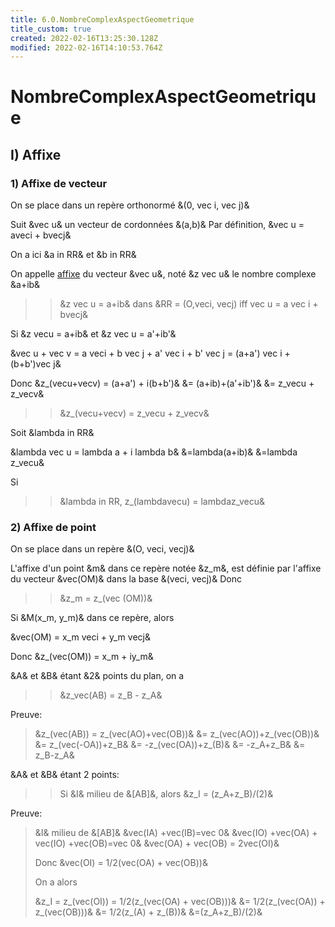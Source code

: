 ```yaml
---
title: 6.0.NombreComplexAspectGeometrique
title_custom: true
created: 2022-02-16T13:25:30.128Z
modified: 2022-02-16T14:10:53.764Z
---
```


# NombreComplexAspectGeometrique

## I) Affixe

### 1) Affixe de vecteur

On se place dans un repère orthonormé &(0, vec i, vec j)&

Suit &vec u& un vecteur de cordonnées &(a,b)&
Par définition, &vec u = aveci + bvecj&

On a ici &a in RR& et &b in RR&

On appelle <u>affixe</u> du vecteur &vec u&, noté &z vec u& le nombre complexe &a+ib&

>> &z vec u = a+ib& dans &RR = (O,veci, vecj) iff vec u = a vec i + bvecj& 

Si &z vecu = a+ib& 
et &z vec u = a'+ib'&

&vec u + vec v = a veci + b vec j + a' vec i + b' vec j = (a+a') vec i + (b+b')vec j&

Donc &z_(vecu+vecv) = (a+a') + i(b+b')&
&= (a+ib)+(a'+ib')&
&= z_vecu + z_vecv&

>> &z_(vecu+vecv) = z_vecu + z_vecv&

Soit &lambda in RR&

&lambda vec u = lambda a + i lambda b&
&=lambda(a+ib)&
&=lambda z_vecu&

Si
>> &lambda in RR, z_(lambdavecu) = lambdaz_vecu&

### 2) Affixe de point

On se place dans un repère &(O, veci, vecj)&

L'affixe d'un point &m& dans ce repère notée &z_m&, est définie par l'affixe du vecteur &vec(OM)& dans la base &(veci, vecj)& 
Donc
>> &z_m = z_(vec (OM))&


Si &M(x_m, y_m)& dans ce repère, alors

&vec(OM) = x_m veci + y_m vecj&

Donc &z_(vec(OM)) = x_m + iy_m&

&A& et &B& étant &2& points du  plan, on a 
>> &z_vec(AB) = z_B - z_A&

Preuve:
> &z_(vec(AB)) = z_(vec(AO)+vec(OB))&
> &= z_(vec(AO))+z_(vec(OB))&
> &= z_(vec(-OA))+z_B&
> &= -z_(vec(OA))+z_(B)&
> &= -z_A+z_B&
> &= z_B-z_A&

&A& et &B& étant 2 points:
>> Si &I& milieu de &[AB]&, alors &z_I = (z_A+z_B)/(2)&

Preuve:
> &I& milieu de &[AB]&
> &vec(IA) +vec(IB)=vec 0&
> &vec(IO) +vec(OA) + vec(IO) +vec(OB)=vec 0&
> &vec(OA) + vec(OB) = 2vec(OI)&
> 
> Donc &vec(OI) = 1/2(vec(OA) + vec(OB))&
>
> On a alors
>
> &z_I = z_(vec(OI)) = 1/2(z_(vec(OA) + vec(OB)))&
> &= 1/2(z_(vec(OA)) + z_(vec(OB)))&
> &= 1/2(z_(A) + z_(B))&
> &=(z_A+z_B)/(2)&
